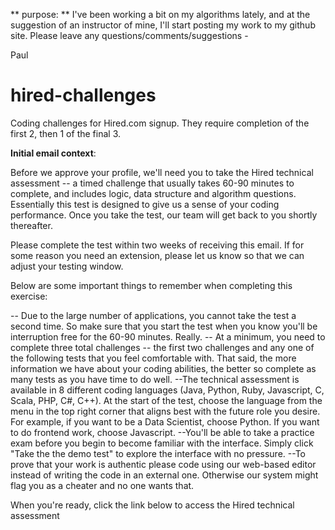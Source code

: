 ** purpose: **
I've been working a bit on my algorithms lately, and at the suggestion of an instructor of mine, I'll start posting my work to my github site.  Please leave any questions/comments/suggestions -

Paul







# hired-challenges
Coding challenges for Hired.com signup.
They require completion of the first 2, then 1 of the final 3.

**Initial email context**:

Before we approve your profile, we'll need you to take the Hired technical assessment -- a timed challenge that usually takes 60-90 minutes to complete, and includes logic, data structure and algorithm questions. Essentially this test is designed to give us a sense of your coding performance. Once you take the test, our team will get back to you shortly thereafter.

Please complete the test within two weeks of receiving this email. If for some reason you need an extension, please let us know so that we can adjust your testing window.

Below are some important things to remember when completing this exercise:

-- Due to the large number of applications, you cannot take the test a second time. So make sure that you start the test when you know you'll be interruption free for the 60-90 minutes. Really.
-- At a minimum, you need to complete three total challenges -- the first two challenges and any one of the following tests that you feel comfortable with. That said, the more information we have about your coding abilities, the better so complete as many tests as you have time to do well.
--The technical assessment is available in 8 different coding languages (Java, Python, Ruby, Javascript, C, Scala, PHP, C#, C++). At the start of the test, choose the language from the menu in the top right corner that aligns best with the future role you desire. For example, if you want to be a Data Scientist, choose Python. If you want to do frontend work, choose Javascript.
--You'll be able to take a practice exam before you begin to become familiar with the interface. Simply click "Take the the demo test" to explore the interface with no pressure.
--To prove that your work is authentic please code using our web-based editor instead of writing the code in an external one. Otherwise our system might flag you as a cheater and no one wants that.

When you're ready, click the link below to access the Hired technical assessment
